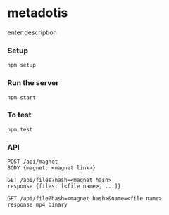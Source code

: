 # metadotis

enter description

### Setup
```npm setup```

### Run the server
```npm start```

### To test
```npm test```

### API

```
POST /api/magnet
BODY {magnet: <magnet link>}
```

```
GET /api/files?hash=<magnet hash>
response {files: [<file name>, ...]}
```

```
GET /api/file?hash=<magnet hash>&name=<file name>
response mp4 binary
```
